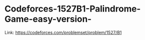 # Codeforces-1527B1-Palindrome-Game-easy-version-
Link: https://codeforces.com/problemset/problem/1527/B1
